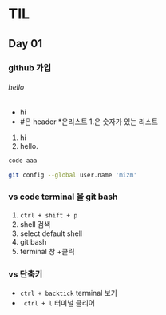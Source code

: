 # TIL

## Day 01

### github  가입

 ###### hello



* hi
* #은  header *은리스트 1.은 숫자가 있는 리스트

1.  hi
2. hello.

```python
code aaa
```



```bash
git config --global user.name 'mizm'
```

###  vs code  terminal  을 git bash 

1. `ctrl + shift + p`
2.  shell   검색  
3.  select default shell 
4.  git bash 
5.  terminal 창 +클릭

### vs 단축키

* `ctrl + backtick`  terminal  보기
* ` ctrl + l` 터미널 클리어



